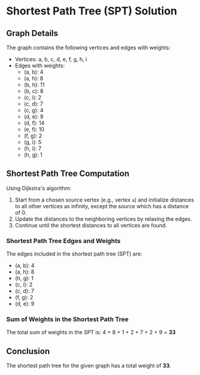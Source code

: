 # Shortest Path Tree (SPT) Solution

## Graph Details
The graph contains the following vertices and edges with weights:

- Vertices: a, b, c, d, e, f, g, h, i
- Edges with weights:
  - (a, b): 4
  - (a, h): 8
  - (b, h): 11
  - (b, c): 8
  - (c, i): 2
  - (c, d): 7
  - (c, g): 4
  - (d, e): 9
  - (d, f): 14
  - (e, f): 10
  - (f, g): 2
  - (g, i): 5
  - (h, i): 7
  - (h, g): 1

## Shortest Path Tree Computation
Using Dijkstra's algorithm:
1. Start from a chosen source vertex (e.g., vertex `a`) and initialize distances to all other vertices as infinity, except the source which has a distance of 0.
2. Update the distances to the neighboring vertices by relaxing the edges.
3. Continue until the shortest distances to all vertices are found.

### Shortest Path Tree Edges and Weights
The edges included in the shortest path tree (SPT) are:
- (a, b): 4
- (a, h): 8
- (h, g): 1
- (c, i): 2
- (c, d): 7
- (f, g): 2
- (d, e): 9

### Sum of Weights in the Shortest Path Tree
The total sum of weights in the SPT is:
4 + 8 + 1 + 2 + 7 + 2 + 9 = **33**

## Conclusion
The shortest path tree for the given graph has a total weight of **33**.
